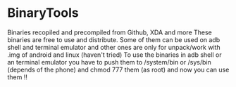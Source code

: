 # BinaryTools
Binaries recopiled and precompiled from Github, XDA and more
These binaries are free to use and distribute. Some of them can be used on adb shell and terminal emulator and other ones are only for unpack/work with .img of android and linux (haven't tried)
To use the binaries in adb shell or an terminal emulator you have to push them to /system/bin or /sys/bin (depends of the phone) and chmod 777 them (as root) and now you can use them !!
